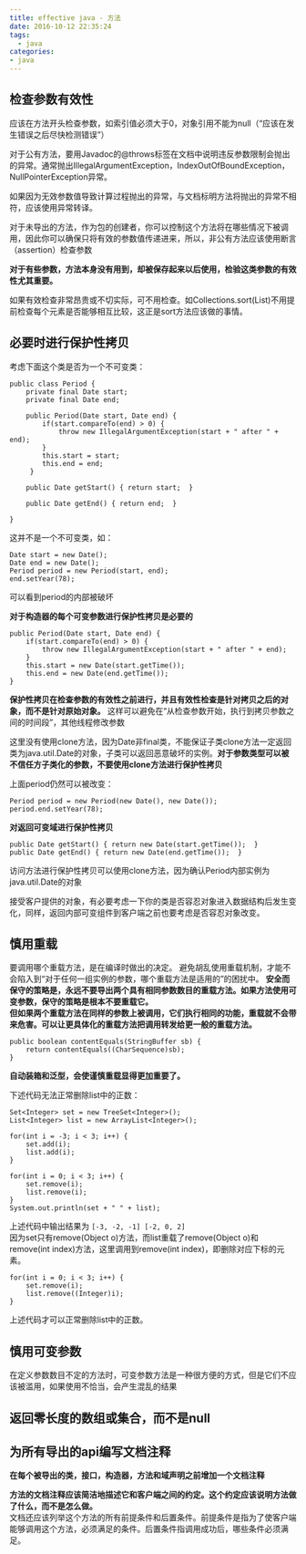 ```yaml
---
title: effective java - 方法
date: 2016-10-12 22:35:24
tags:
  - java
categories: 
- java
---
```


## 检查参数有效性
应该在方法开头检查参数，如索引值必须大于0，对象引用不能为null（“应该在发生错误之后尽快检测错误”）

对于公有方法，要用Javadoc的@throws标签在文档中说明违反参数限制会抛出的异常。通常抛出IllegalArgumentException，IndexOutOfBoundException，NullPointerException异常。

如果因为无效参数值导致计算过程抛出的异常，与文档标明方法将抛出的异常不相符，应该使用异常转译。

对于未导出的方法，作为包的创建者，你可以控制这个方法将在哪些情况下被调用，因此你可以确保只将有效的参数值传递进来，所以，非公有方法应该使用断言（assertion）检查参数

**对于有些参数，方法本身没有用到，却被保存起来以后使用，检验这类参数的有效性尤其重要。**


如果有效检查非常昂贵或不切实际，可不用检查。如Collections.sort(List)不用提前检查每个元素是否能够相互比较，这正是sort方法应该做的事情。


<!--more-->

## 必要时进行保护性拷贝
考虑下面这个类是否为一个不可变类：
```
public class Period {
    private final Date start;
    private final Date end;
    
    public Period(Date start, Date end) {
    	if(start.compareTo(end) > 0) {
    		throw new IllegalArgumentException(start + " after " + end);
    	}
    	this.start = start;
    	this.end = end;
     }
    
    public Date getStart() { return start; 	}
    
    public Date getEnd() { return end;	}

}
```
	

这并不是一个不可变类，如：
```
Date start = new Date();
Date end = new Date();
Period period = new Period(start, end);
end.setYear(78);
```
可以看到period的内部被破坏

**对于构造器的每个可变参数进行保护性拷贝是必要的**
```
public Period(Date start, Date end) {
    if(start.compareTo(end) > 0) {
    	throw new IllegalArgumentException(start + " after " + end);
    }
    this.start = new Date(start.getTime());
    this.end = new Date(end.getTime());
}
```
 	
**保护性拷贝在检查参数的有效性之前进行，并且有效性检查是针对拷贝之后的对象，而不是针对原始对象。** 这样可以避免在“从检查参数开始，执行到拷贝参数之间的时间段”，其他线程修改参数

这里没有使用clone方法，因为Date非final类，不能保证子类clone方法一定返回类为java.util.Date的对象，子类可以返回恶意破坏的实例。**对于参数类型可以被不信任方子类化的参数，不要使用clone方法进行保护性拷贝**

上面period仍然可以被改变：
```
Period period = new Period(new Date(), new Date());
period.end.setYear(78);
```
**对返回可变域进行保护性拷贝**
```
public Date getStart() { return new Date(start.getTime()); 	}
public Date getEnd() { return new Date(end.getTime());	}
```

访问方法进行保护性拷贝可以使用clone方法，因为确认Period内部实例为java.util.Date的对象

接受客户提供的对象，有必要考虑一下你的类是否容忍对象进入数据结构后发生变化，同样，返回内部可变组件到客户端之前也要考虑是否容忍对象改变。

## 慎用重载
要调用哪个重载方法，是在编译时做出的决定。
避免胡乱使用重载机制，才能不会陷入到“对于任何一组实例的参数，哪个重载方法是适用的”的困扰中。
**安全而保守的策略是，永远不要导出两个具有相同参数数目的重载方法。如果方法使用可变参数，保守的策略是根本不要重载它。**  
**但如果两个重载方法在同样的参数上被调用，它们执行相同的功能，重载就不会带来危害。可以让更具体化的重载方法把调用转发给更一般的重载方法。**
```
public boolean contentEquals(StringBuffer sb) {
    return contentEquals((CharSequence)sb);
}
```


**自动装箱和泛型，会使谨慎重载显得更加重要了。**


下述代码无法正常删除list中的正数：
```
Set<Integer> set = new TreeSet<Integer>();
List<Integer> list = new ArrayList<Integer>();

for(int i = -3; i < 3; i++) {
    set.add(i);
    list.add(i);
}

for(int i = 0; i < 3; i++) {
    set.remove(i);
    list.remove(i);
}
System.out.println(set + " " + list);
```	
上述代码中输出结果为
`[-3, -2, -1] [-2, 0, 2]`    
因为set只有remove(Object o)方法，而list重载了remove(Object o)和remove(int index)方法，这里调用到remove(int index)，即删除对应下标的元素。
```
for(int i = 0; i < 3; i++) {
    set.remove(i);
    list.remove((Integer)i);
}
```
上述代码才可以正常删除list中的正数。
 
## 慎用可变参数 
在定义参数数目不定的方法时，可变参数方法是一种很方便的方式，但是它们不应该被滥用，如果使用不恰当，会产生混乱的结果  

## 返回零长度的数组或集合，而不是null

## 为所有导出的api编写文档注释
**在每个被导出的类，接口，构造器，方法和域声明之前增加一个文档注释**

**方法的文档注释应该简洁地描述它和客户端之间的约定。这个约定应该说明方法做了什么，而不是怎么做。**  
文档还应该列举这个方法的所有前提条件和后置条件。前提条件是指为了使客户端能够调用这个方法，必须满足的条件。后置条件指调用成功后，哪些条件必须满足。

